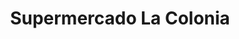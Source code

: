 ---
title: "Supermercado La Colonia"
url: /san-pedro-sula/supermercado-la-colonia/
shop: Supermarkt
---